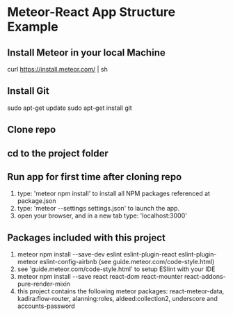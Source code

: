 # Meteor-React App Structure Example

## Install Meteor in your local Machine
curl https://install.meteor.com/ | sh

## Install Git
sudo apt-get update
sudo apt-get install git

## Clone repo

## cd to the project folder


## Run app for first time after cloning repo
1. type: 'meteor npm install' to install all NPM packages referenced at package.json
2. type: 'meteor --settings settings.json' to launch the app.
3. open your browser, and in a new tab type: 'localhost:3000'

## Packages included with this project
1. meteor npm install --save-dev eslint eslint-plugin-react eslint-plugin-meteor
eslint-config-airbnb (see guide.meteor.com/code-style.html)
2. see 'guide.meteor.com/code-style.html' to setup ESlint with your IDE
3. meteor npm install --save react react-dom react-mounter react-addons-pure-render-mixin
4. this project contains the following meteor packages: react-meteor-data,
kadira:flow-router, alanning:roles, aldeed:collection2, underscore and
accounts-password

